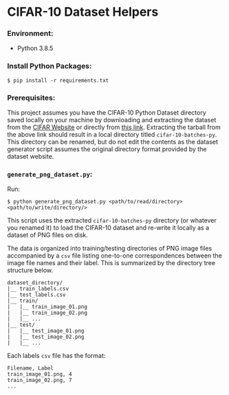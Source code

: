 # CIFAR-10 Dataset Helpers

### Environment:

- Python 3.8.5

### Install Python Packages:

```
$ pip install -r requirements.txt
```

### Prerequisites:

This project assumes you have the CIFAR-10 Python Dataset directory saved locally on your machine by downloading and extracting the dataset from the [CIFAR Website](https://www.cs.toronto.edu/~kriz/cifar.html) or directly from [this link](https://www.cs.toronto.edu/~kriz/cifar-10-python.tar.gz). Extracting the tarball from the above link should result in a local directory titled `cifar-10-batches-py`. This directory can be renamed, but do not edit the contents as the dataset generator script assumes the original directory format provided by the dataset website.

### `generate_png_dataset.py`:

Run:

```
$ python generate_png_dataset.py <path/to/read/directory> <path/to/write/directory/>
```

This script uses the extracted `cifar-10-batches-py` directory (or whatever you renamed it) to load the CIFAR-10 dataset and re-write it locally as a dataset of PNG files on disk.

The data is organized into training/testing directories of PNG image files accompanied by a `csv` file listing one-to-one correspondences between the image file names and their label. This is summarized by the directory tree structure below.

```
dataset_directory/
|__ train_labels.csv
|__ test_labels.csv
|__ train/
|   |__ train_image_01.png
|   |__ train_image_02.png
|   |__ ...
|__ test/
|   |__ test_image_01.png
|   |__ test_image_02.png
|   |__ ...
```

Each labels `csv` file has the format:

```
Filename, Label
train_image_01.png, 4
train_image_02.png, 7
...
```
